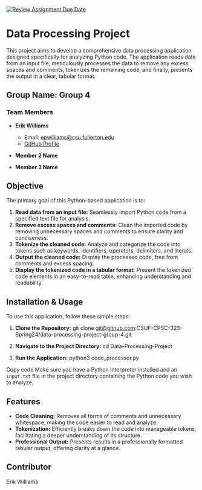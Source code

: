 [![Review Assignment Due Date](https://classroom.github.com/assets/deadline-readme-button-24ddc0f5d75046c5622901739e7c5dd533143b0c8e959d652212380cedb1ea36.svg)](https://classroom.github.com/a/WlsObx5l)

# Data Processing Project

This project aims to develop a comprehensive data processing application designed specifically for analyzing Python code. The application reads data from an input file, meticulously processes the data to remove any excess spaces and comments, tokenizes the remaining code, and finally, presents the output in a clear, tabular format.

## Group Name: Group 4

### Team Members

- **Erik Williams**

  - Email: epwilliams@csu.fullerton.edu
  - [GitHub Profile](https://github.com/EPW80)

- **Member 2 Name**

- **Member 3 Name**

## Objective

The primary goal of this Python-based application is to:

1. **Read data from an input file:** Seamlessly import Python code from a specified text file for analysis.
2. **Remove excess spaces and comments:** Clean the imported code by removing unnecessary spaces and comments to ensure clarity and conciseness.
3. **Tokenize the cleaned code:** Analyze and categorize the code into tokens such as keywords, identifiers, operators, delimiters, and literals.
4. **Output the cleaned code:** Display the processed code, free from comments and excess spacing.
5. **Display the tokenized code in a tabular format:** Present the tokenized code elements in an easy-to-read table, enhancing understanding and readability.

## Installation & Usage

To use this application, follow these simple steps:

1. **Clone the Repository:**
   git clone git@github.com:CSUF-CPSC-323-Spring24/data-processing-project-group-4.git

2. **Navigate to the Project Directory:**
   cd Data-Processing-Project

3. **Run the Application:**
   python3 code_processor.py

Copy code
Make sure you have a Python interpreter installed and an `input.txt` file in the project directory containing the Python code you wish to analyze.

## Features

- **Code Cleaning:** Removes all forms of comments and unnecessary whitespace, making the code easier to read and analyze.
- **Tokenization:** Efficiently breaks down the code into manageable tokens, facilitating a deeper understanding of its structure.
- **Professional Output:** Presents results in a professionally formatted tabular output, offering clarity at a glance.

## Contributor

Erik Williams
